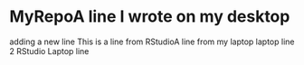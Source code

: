 # MyRepoA line I wrote on my desktop
adding a new line
This is a line from RStudioA line from my laptop
laptop line 2
RStudio Laptop line